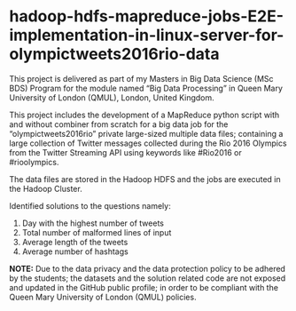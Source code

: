 # hadoop-hdfs-mapreduce-jobs-E2E-implementation-in-linux-server-for-olympictweets2016rio-data

This project is delivered as part of my Masters in Big Data Science (MSc BDS) Program for the module named “Big Data Processing” in Queen Mary University of London (QMUL), London, United Kingdom.  

This project includes the development of a MapReduce python script with and without combiner from scratch for a big data job for the “olympictweets2016rio” private large-sized multiple data files; containing a large collection of Twitter messages collected during the Rio 2016 Olympics from the Twitter Streaming API using keywords like #Rio2016 or #rioolympics.   

The data files are stored in the Hadoop HDFS and the jobs are executed in the Hadoop Cluster.   

Identified solutions to the questions namely: 
1. Day with the highest number of tweets 
2. Total number of malformed lines of input 
3. Average length of the tweets  
4. Average number of hashtags  

**NOTE:** Due to the data privacy and the data protection policy to be adhered by the students; the datasets and the solution related code are not exposed and updated in the GitHub public profile; in order to be compliant with the Queen Mary University of London (QMUL) policies.
